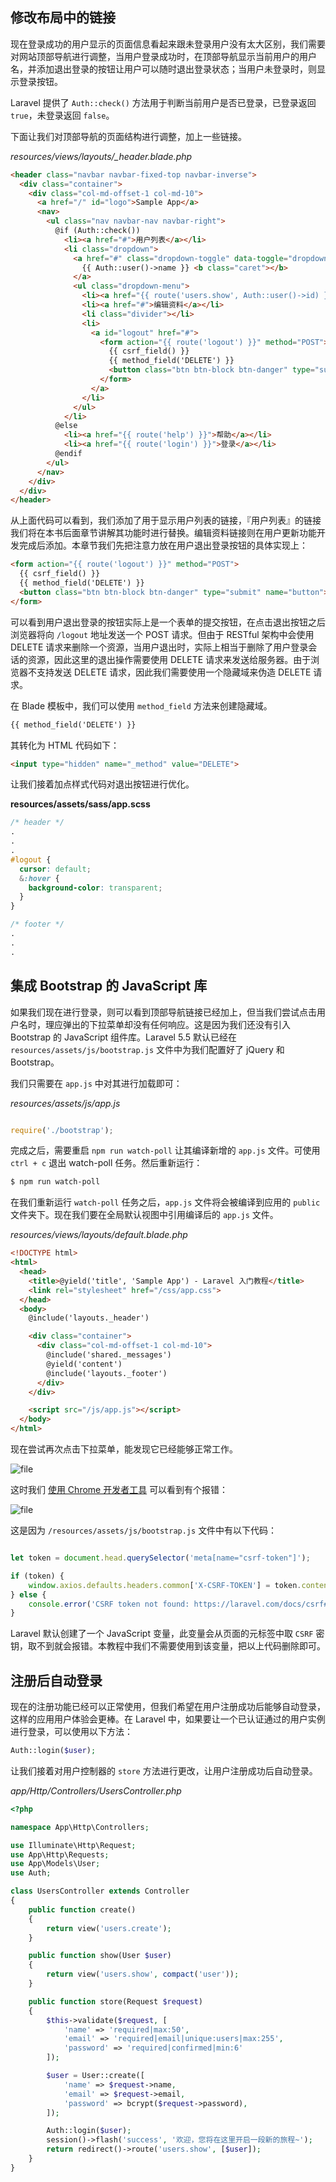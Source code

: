 ## 修改布局中的链接

现在登录成功的用户显示的页面信息看起来跟未登录用户没有太大区别，我们需要对网站顶部导航进行调整，当用户登录成功时，在顶部导航显示当前用户的用户名，并添加退出登录的按钮让用户可以随时退出登录状态；当用户未登录时，则显示登录按钮。

Laravel 提供了 `Auth::check()` 方法用于判断当前用户是否已登录，已登录返回 `true`，未登录返回 `false`。

下面让我们对顶部导航的页面结构进行调整，加上一些链接。

*resources/views/layouts/_header.blade.php*

```html
<header class="navbar navbar-fixed-top navbar-inverse">
  <div class="container">
    <div class="col-md-offset-1 col-md-10">
      <a href="/" id="logo">Sample App</a>
      <nav>
        <ul class="nav navbar-nav navbar-right">
          @if (Auth::check())
            <li><a href="#">用户列表</a></li>
            <li class="dropdown">
              <a href="#" class="dropdown-toggle" data-toggle="dropdown">
                {{ Auth::user()->name }} <b class="caret"></b>
              </a>
              <ul class="dropdown-menu">
                <li><a href="{{ route('users.show', Auth::user()->id) }}">个人中心</a></li>
                <li><a href="#">编辑资料</a></li>
                <li class="divider"></li>
                <li>
                  <a id="logout" href="#">
                    <form action="{{ route('logout') }}" method="POST">
                      {{ csrf_field() }}
                      {{ method_field('DELETE') }}
                      <button class="btn btn-block btn-danger" type="submit" name="button">退出</button>
                    </form>
                  </a>
                </li>
              </ul>
            </li>
          @else
            <li><a href="{{ route('help') }}">帮助</a></li>
            <li><a href="{{ route('login') }}">登录</a></li>
          @endif
        </ul>
      </nav>
    </div>
  </div>
</header>
```

从上面代码可以看到，我们添加了用于显示用户列表的链接，『用户列表』的链接我们将在本书后面章节讲解其功能时进行替换。编辑资料链接则在用户更新功能开发完成后添加。本章节我们先把注意力放在用户退出登录按钮的具体实现上：

```html
<form action="{{ route('logout') }}" method="POST">
  {{ csrf_field() }}
  {{ method_field('DELETE') }}
  <button class="btn btn-block btn-danger" type="submit" name="button">退出</button>
</form>
```

可以看到用户退出登录的按钮实际上是一个表单的提交按钮，在点击退出按钮之后浏览器将向 `/logout` 地址发送一个 POST 请求。但由于 RESTful 架构中会使用 DELETE 请求来删除一个资源，当用户退出时，实际上相当于删除了用户登录会话的资源，因此这里的退出操作需要使用 DELETE 请求来发送给服务器。由于浏览器不支持发送 DELETE 请求，因此我们需要使用一个隐藏域来伪造 DELETE 请求。

在 Blade 模板中，我们可以使用 `method_field` 方法来创建隐藏域。

```html
{{ method_field('DELETE') }}
```

其转化为 HTML 代码如下：

```html
<input type="hidden" name="_method" value="DELETE">
```

让我们接着加点样式代码对退出按钮进行优化。

**resources/assets/sass/app.scss**

```scss
/* header */
.
.
.
#logout {
  cursor: default;
  &:hover {
    background-color: transparent;
  }
}

/* footer */
.
.
.
```

## 集成 Bootstrap 的 JavaScript 库

如果我们现在进行登录，则可以看到顶部导航链接已经加上，但当我们尝试点击用户名时，理应弹出的下拉菜单却没有任何响应。这是因为我们还没有引入 Bootstrap 的 JavaScript 组件库。Laravel 5.5 默认已经在 `resources/assets/js/bootstrap.js` 文件中为我们配置好了 jQuery 和 Bootstrap。

我们只需要在 `app.js` 中对其进行加载即可：

*resources/assets/js/app.js*

```javascript

require('./bootstrap');

```

完成之后，需要重启 `npm run watch-poll` 让其编译新增的 `app.js` 文件。可使用 `ctrl + c` 退出 watch-poll 任务。然后重新运行：

```bash
$ npm run watch-poll
```

在我们重新运行 `watch-poll` 任务之后，`app.js` 文件将会被编译到应用的 `public` 文件夹下。现在我们要在全局默认视图中引用编译后的 `app.js` 文件。

*resources/views/layouts/default.blade.php*

```html
<!DOCTYPE html>
<html>
  <head>
    <title>@yield('title', 'Sample App') - Laravel 入门教程</title>
    <link rel="stylesheet" href="/css/app.css">
  </head>
  <body>
    @include('layouts._header')

    <div class="container">
      <div class="col-md-offset-1 col-md-10">
        @include('shared._messages')
        @yield('content')
        @include('layouts._footer')
      </div>
    </div>

    <script src="/js/app.js"></script>
  </body>
</html>
```

现在尝试再次点击下拉菜单，能发现它已经能够正常工作。

![file](https://fsdhubcdn.phphub.org/uploads/images/201708/02/1/RW44OKOqk2.png)

这时我们 [使用 Chrome 开发者工具](https://jingyan.baidu.com/article/20095761c1414acb0721b4bd.html) 可以看到有个报错：

![file](https://fsdhubcdn.phphub.org/uploads/images/201708/02/1/VaPFL0eH7z.png)

这是因为 `/resources/assets/js/bootstrap.js` 文件中有以下代码：

```javascript

let token = document.head.querySelector('meta[name="csrf-token"]');

if (token) {
    window.axios.defaults.headers.common['X-CSRF-TOKEN'] = token.content;
} else {
    console.error('CSRF token not found: https://laravel.com/docs/csrf#csrf-x-csrf-token');
}
```

Laravel 默认创建了一个 JavaScript 变量，此变量会从页面的元标签中取 `CSRF` 密钥，取不到就会报错。本教程中我们不需要使用到该变量，把以上代码删除即可。

## 注册后自动登录

现在的注册功能已经可以正常使用，但我们希望在用户注册成功后能够自动登录，这样的应用用户体验会更棒。在 Laravel 中，如果要让一个已认证通过的用户实例进行登录，可以使用以下方法：

```php
Auth::login($user);
```

让我们接着对用户控制器的 `store` 方法进行更改，让用户注册成功后自动登录。

*app/Http/Controllers/UsersController.php*

```php
<?php

namespace App\Http\Controllers;

use Illuminate\Http\Request;
use App\Http\Requests;
use App\Models\User;
use Auth;

class UsersController extends Controller
{
    public function create()
    {
        return view('users.create');
    }

    public function show(User $user)
    {
        return view('users.show', compact('user'));
    }

    public function store(Request $request)
    {
        $this->validate($request, [
            'name' => 'required|max:50',
            'email' => 'required|email|unique:users|max:255',
            'password' => 'required|confirmed|min:6'
        ]);

        $user = User::create([
            'name' => $request->name,
            'email' => $request->email,
            'password' => bcrypt($request->password),
        ]);

        Auth::login($user);
        session()->flash('success', '欢迎，您将在这里开启一段新的旅程~');
        return redirect()->route('users.show', [$user]);
    }
}
```
